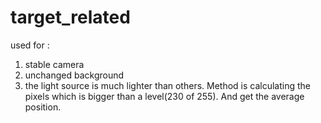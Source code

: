 # target_related
used for :
1. stable camera
2. unchanged background
3. the light source is much lighter than others.
Method is calculating the pixels which is bigger than a level(230 of 255).
And get the average position.
